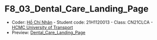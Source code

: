 # F8_03_Dental_Care_Landing_Page
+ Coder: [Hồ Chí Nhân](https://www.facebook.com/SevenCoder03) - Student code: 21H1120013 - Class: CN21CLCA - [HCMC University of Transport](https://www.facebook.com/TruongDHGiaothongvantaiTPHCM)
+ Preview: [Dental_Care_Landing_Page](https://sevencoder03.github.io/F8_03_Dental_Care_Landing_Page/)
